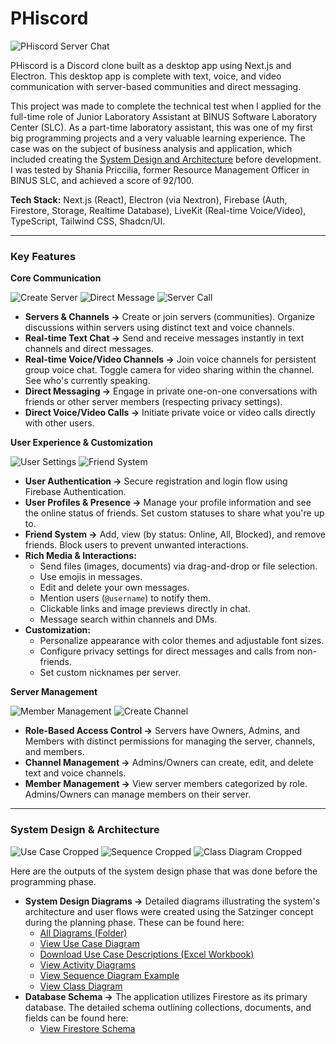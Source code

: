# PHiscord

![PHiscord Server Chat](./images/server-chat.png)

PHiscord is a Discord clone built as a desktop app using Next.js and Electron. This desktop app is complete with text, voice, and video communication with server-based communities and direct messaging.

This project was made to complete the technical test when I applied for the full-time role of Junior Laboratory Assistant at BINUS Software Laboratory Center (SLC). As a part-time laboratory assistant, this was one of my first big programming projects and a very valuable learning experience. The case was on the subject of business analysis and application, which included creating the [System Design and Architecture](#system-design) before development. I was tested by Shania Priccilia, former Resource Management Officer in BINUS SLC, and achieved a score of 92/100.

**Tech Stack:** Next.js (React), Electron (via Nextron), Firebase (Auth, Firestore, Storage, Realtime Database), LiveKit (Real-time Voice/Video), TypeScript, Tailwind CSS, Shadcn/UI.

---

###  Key Features

**Core Communication**

![Create Server](./images/create-server.png)
![Direct Message](./images/direct-message.png)
![Server Call](./images/server-call.png)

- **Servers & Channels →** Create or join servers (communities). Organize discussions within servers using distinct text and voice channels.
- **Real-time Text Chat →** Send and receive messages instantly in text channels and direct messages.
- **Real-time Voice/Video Channels →** Join voice channels for persistent group voice chat. Toggle camera for video sharing within the channel. See who's currently speaking.
- **Direct Messaging →** Engage in private one-on-one conversations with friends or other server members (respecting privacy settings).
- **Direct Voice/Video Calls →** Initiate private voice or video calls directly with other users.

**User Experience & Customization**

![User Settings](./images/user-settings.png)
![Friend System](./images/friend-system.png)

- **User Authentication →** Secure registration and login flow using Firebase Authentication.
- **User Profiles & Presence →** Manage your profile information and see the online status of friends. Set custom statuses to share what you're up to.
- **Friend System →** Add, view (by status: Online, All, Blocked), and remove friends. Block users to prevent unwanted interactions.
- **Rich Media & Interactions:**
  - Send files (images, documents) via drag-and-drop or file selection.
  - Use emojis in messages.
  - Edit and delete your own messages.
  - Mention users (`@username`) to notify them.
  - Clickable links and image previews directly in chat.
  - Message search within channels and DMs.
- **Customization:**
  - Personalize appearance with color themes and adjustable font sizes.
  - Configure privacy settings for direct messages and calls from non-friends.
  - Set custom nicknames per server.

**Server Management**

![Member Management](./images/member-management.png)
![Create Channel](./images/create-channel.png)

- **Role-Based Access Control →** Servers have Owners, Admins, and Members with distinct permissions for managing the server, channels, and members.
- **Channel Management →** Admins/Owners can create, edit, and delete text and voice channels.
- **Member Management →** View server members categorized by role. Admins/Owners can manage members on their server.

---
<a id="system-design"></a>
### System Design & Architecture

![Use Case Cropped](./diagrams/PHiscord_UseCaseDiagram_cropped.png)
![Sequence Cropped](./diagrams/PHiscord_SequenceDiagram_AssignRoles_cropped.png)
![Class Diagram Cropped](./diagrams/PHiscord_ClassDiagram_cropped.png)

Here are the outputs of the system design phase that was done before the programming phase.

- **System Design Diagrams →** Detailed diagrams illustrating the system's architecture and user flows were created using the Satzinger concept during the planning phase. These can be found here:
  - [All Diagrams (Folder)](./diagrams/)
  - [View Use Case Diagram](./diagrams/PHiscord_UseCaseDiagram.png)
  - [Download Use Case Descriptions (Excel Workbook)](./diagrams/PHiscord_FullUseCaseDescriptions.xlsx)
  - [View Activity Diagrams](./diagrams/PHiscord_ActivityDiagrams.png)
  - [View Sequence Diagram Example](./diagrams/PHiscord_SequenceDiagram_SendFriendRequest.png)
  - [View Class Diagram](./diagrams/PHiscord_ClassDiagram.png)
- **Database Schema →** The application utilizes Firestore as its primary database. The detailed schema outlining collections, documents, and fields can be found here:
  - [View Firestore Schema](./SCHEMA.md)


